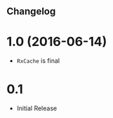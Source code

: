 Changelog
---------

1.0 (2016-06-14)
================

- `RxCache` is final


0.1
===

- Initial Release
